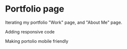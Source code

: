# Portfolio page
Iterating my portfolio "Work" page, and "About Me" page.

Adding responsive code

Making portolio mobile friendly